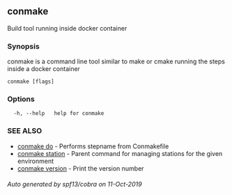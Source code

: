 ## conmake

Build tool running inside docker container

### Synopsis

conmake is a command line tool similar to
           make or cmake running the steps inside a docker container

```
conmake [flags]
```

### Options

```
  -h, --help   help for conmake
```

### SEE ALSO

* [conmake do](conmake_do.md)	 - Performs stepname from Conmakefile
* [conmake station](conmake_station.md)	 - Parent command for managing stations for the given environment
* [conmake version](conmake_version.md)	 - Print the version number

###### Auto generated by spf13/cobra on 11-Oct-2019
